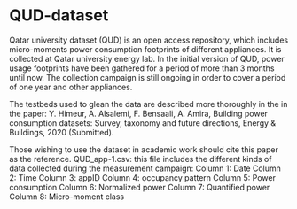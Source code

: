 # QUD-dataset
Qatar university dataset (QUD) is an open access repository, which includes micro-moments power consumption footprints of different appliances. It is collected at Qatar university energy lab.  In the initial version of QUD, power usage footprints have been gathered for a period of more than 3 months until now. The collection campaign is still ongoing in order to cover a period of one year and other appliances.  

The testbeds used to glean the data are described more thoroughly in the in the paper:  Y. Himeur, A. Alsalemi, F. Bensaali, A. Amira, Building power consumption datasets: Survey, taxonomy and future directions, Energy &amp; Buildings, 2020 (Submitted).  

Those wishing to use the dataset in academic work should cite this paper as the reference.  QUD_app-1.csv: this file includes the different kinds of data collected during the measurement campaign: Column 1: Date Column 2: Time Column 3: appID Column 4: occupancy pattern Column 5: Power consumption Column 6: Normalized power Column 7: Quantified power Column 8: Micro-moment class
